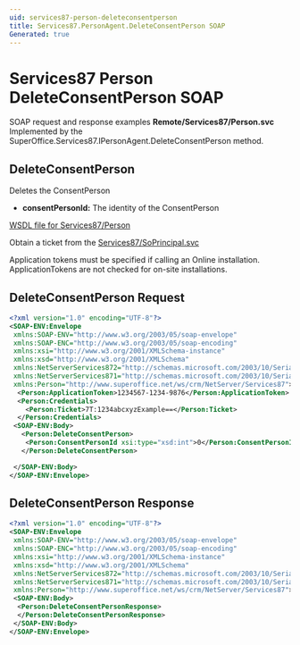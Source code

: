 ```yaml
---
uid: services87-person-deleteconsentperson
title: Services87.PersonAgent.DeleteConsentPerson SOAP
Generated: true
---
```


# Services87 Person DeleteConsentPerson SOAP

SOAP request and response examples **Remote/Services87/Person.svc**
Implemented by the <see cref="M:SuperOffice.Services87.IPersonAgent.DeleteConsentPerson">SuperOffice.Services87.IPersonAgent.DeleteConsentPerson</see> method.

## DeleteConsentPerson

Deletes the ConsentPerson

* **consentPersonId:** The identity of the ConsentPerson



[WSDL file for Services87/Person](../Services87-Person.md)

Obtain a ticket from the [Services87/SoPrincipal.svc](../SoPrincipal/SoPrincipal.md)

Application tokens must be specified if calling an Online installation. ApplicationTokens are not checked for on-site installations.

## DeleteConsentPerson Request

```xml
<?xml version="1.0" encoding="UTF-8"?>
<SOAP-ENV:Envelope
 xmlns:SOAP-ENV="http://www.w3.org/2003/05/soap-envelope"
 xmlns:SOAP-ENC="http://www.w3.org/2003/05/soap-encoding"
 xmlns:xsi="http://www.w3.org/2001/XMLSchema-instance"
 xmlns:xsd="http://www.w3.org/2001/XMLSchema"
 xmlns:NetServerServices872="http://schemas.microsoft.com/2003/10/Serialization/Arrays"
 xmlns:NetServerServices871="http://schemas.microsoft.com/2003/10/Serialization/"
 xmlns:Person="http://www.superoffice.net/ws/crm/NetServer/Services87">
  <Person:ApplicationToken>1234567-1234-9876</Person:ApplicationToken>
  <Person:Credentials>
    <Person:Ticket>7T:1234abcxyzExample==</Person:Ticket>
  </Person:Credentials>
 <SOAP-ENV:Body>
   <Person:DeleteConsentPerson>
    <Person:ConsentPersonId xsi:type="xsd:int">0</Person:ConsentPersonId>
   </Person:DeleteConsentPerson>

 </SOAP-ENV:Body>
</SOAP-ENV:Envelope>

```


## DeleteConsentPerson Response

```xml
<?xml version="1.0" encoding="UTF-8"?>
<SOAP-ENV:Envelope
 xmlns:SOAP-ENV="http://www.w3.org/2003/05/soap-envelope"
 xmlns:SOAP-ENC="http://www.w3.org/2003/05/soap-encoding"
 xmlns:xsi="http://www.w3.org/2001/XMLSchema-instance"
 xmlns:xsd="http://www.w3.org/2001/XMLSchema"
 xmlns:NetServerServices872="http://schemas.microsoft.com/2003/10/Serialization/Arrays"
 xmlns:NetServerServices871="http://schemas.microsoft.com/2003/10/Serialization/"
 xmlns:Person="http://www.superoffice.net/ws/crm/NetServer/Services87">
 <SOAP-ENV:Body>
  <Person:DeleteConsentPersonResponse>
  </Person:DeleteConsentPersonResponse>
 </SOAP-ENV:Body>
</SOAP-ENV:Envelope>

```

